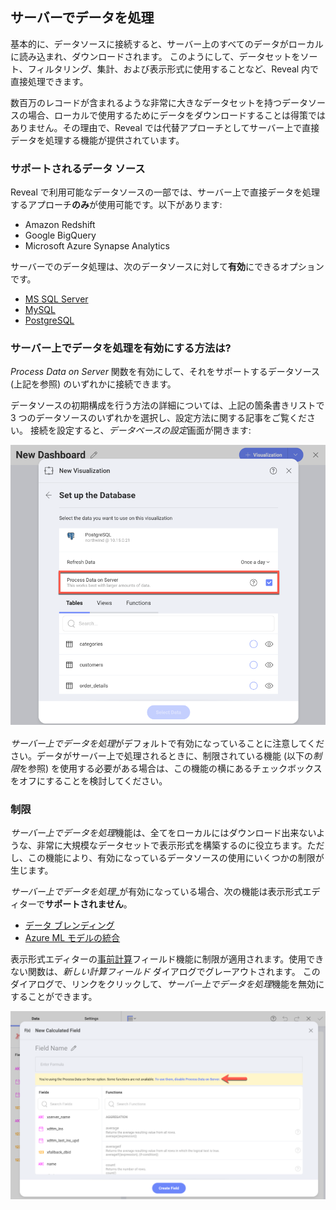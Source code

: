 ## サーバーでデータを処理

基本的に、データソースに接続すると、サーバー上のすべてのデータがローカルに読み込まれ、ダウンロードされます。  このようにして、データセットをソート、フィルタリング、集計、および表示形式に使用することなど、Reveal 内で直接処理できます。 

数百万のレコードが含まれるような非常に大きなデータセットを持つデータソースの場合、ローカルで使用するためにデータをダウンロードすることは得策ではありません。その理由で、Reveal では代替アプローチとしてサーバー上で直接データを処理する機能が提供されています。 

### サポートされるデータ ソース

Reveal で利用可能なデータソースの一部では、サーバー上で直接データを処理するアプローチ**のみ**が使用可能です。以下があります: 

* Amazon Redshift
* Google BigQuery
* Microsoft Azure Synapse Analytics  

サーバーでのデータ処理は、次のデータソースに対して**有効**にできるオプションです。 

* [MS SQL Server](microsoft-sql-server.md)
* [MySQL](mysql.md)
* [PostgreSQL](postgresql.md)

### サーバー上でデータを処理を有効にする方法は?

_Process Data on Server_ 関数を有効にして、それをサポートするデータソース (上記を参照) のいずれかに接続できます。 

データソースの初期構成を行う方法の詳細については、上記の箇条書きリストで 3 つのデータソースのいずれかを選択し、設定方法に関する記事をご覧ください。
接続を設定すると、*データベースの設定*画面が開きます:

<img src="images/process-data-server-checkbox.png" alt="New Process data on server checkbox added in the Set Up the Database dialog in PostgreSQL" width="800"/>

*サーバー上でデータを処理*がデフォルトで有効になっていることに注意してください。データがサーバー上で処理されるときに、制限されている機能 (以下の*制限*を参照) を使用する必要がある場合は、この機能の横にあるチェックボックスをオフにすることを検討してください。

### 制限

*サーバー上でデータを処理*機能は、全てをローカルにはダウンロード出来ないような、非常に大規模なデータセットで表示形式を構築するのに役立ちます。ただし、この機能により、有効になっているデータソースの使用にいくつかの制限が生じます。  

*サーバー上でデータを処理*_が有効になっている場合、次の機能は表示形式エディターで**サポートされません**。

* [データ ブレンディング](data-blending.md)
* [Azure ML モデルの統合](ml-integration/azure-machine-learning-models.md)

表示形式エディターの[事前計算](~/jp/data-visualizations/fields/calculated-fields/overview.html#precalculated-fields)フィールド機能に制限が適用されます。使用できない関数は、*新しい計算フィールド* ダイアログでグレーアウトされます。
このダイアログで、リンクをクリックして、*サーバー上でデータを処理*機能を無効にすることができます。

<img src="images/pre-calculated-fields-unavailable-process-data-server.png" alt="Disable Process Data on Server prompt in the Calculated Fields dialog" width="800"/>
